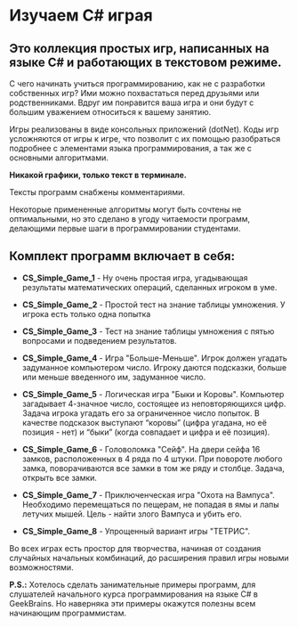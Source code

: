 # Изучаем C# играя

## Это коллекция простых игр, написанных на языке C# и работающих в текстовом режиме.

С чего начинать учиться программированию, как не с разработки собственных игр? Ими можно похвастаться перед друзьями или родственниками. Вдруг им понравится ваша игра и они будут с большим уважением относиться к вашему занятию.

Игры реализованы в виде консольных приложений (dotNet). Коды игр усложняются от игры к игре, что позволит с их помощью разобраться подробнее с элементами языка программирования, а так же с основными алгоритмами.

__Никакой графики, только текст в терминале.__

Тексты программ снабжены комментариями.

Некоторые примененные алгоритмы могут быть сочтены не оптимальными, но это сделано в угоду читаемости программ, делающими первые шаги в программировании студентами.

## Комплект программ включает в себя:

- **CS_Simple_Game_1** - Ну очень простая игра, угадывающая результаты математических операций, сделанных игроком в уме.

- **CS_Simple_Game_2** - Простой тест на знание таблицы умножения. У игрока есть только одна попытка

- **CS_Simple_Game_3** - Тест на знание таблицы умножения с пятью вопросами и подведением результатов.

- **CS_Simple_Game_4** - Игра "Больше-Меньше". Игрок должен угадать задуманное компьютером число. Игроку даются подсказки, больше или меньше введенного им, задуманное число.

- **CS_Simple_Game_5** - Логическая игра "Быки и Коровы". Компьютер загадывает 4-значное число, состоящее из неповторяющихся цифр. Задача игрока угадать его за ограниченное число попыток. В качестве подсказок выступают “коровы” (цифра угадана, но её позиция - нет) и “быки” (когда совпадает и цифра и её позиция). 

- **CS_Simple_Game_6** - Головоломка "Сейф". На двери сейфа 16 замков, расположенных в 4 ряда по 4 штуки. При повороте любого замка, поворачиваются все замки в том же ряду и столбце. Задача, открыть все замки.


- **CS_Simple_Game_7** - Приключенческая игра "Охота на Вампуса". Необходимо перемещаться по пещерам, не попадая в ямы и лапы летучих мышей. Цель - найти злого Вампуса и убить его.


- **CS_Simple_Game_8** - Упрощенный вариант игры "ТЕТРИС".


Во всех играх есть простор для творчества, начиная от создания случайных начальных комбинаций, до расширения правил игры новыми возможностями. 

**P.S.:** Хотелось сделать занимательные примеры программ, для слушателей начального курса программирования на языке C# в GeekBrains. Но наверняка эти примеры окажутся полезны всем начинающим программистам.
